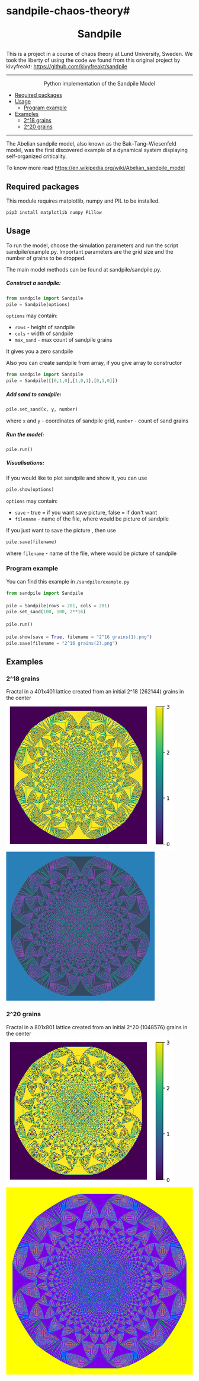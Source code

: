 # sandpile-chaos-theory# <p align = "center"> Sandpile </p>
This is a project in a course of chaos theory at Lund University, Sweden. We took the liberty of using the code we found from this original project by kivyfreakt:
https://github.com/kivyfreakt/sandpile


---

<p align = "center"> Python implementation of the Sandpile Model </p>

-   [Required packages](#required_packages)
-   [Usage](#usage)
    + [Program example](#program_example)
-   [Examples](#examples)
    + [2^18 grains](#2^18_grains)
    + [2^20 grains](#2^20_grains)
---


The Abelian sandpile model, also known as the Bak–Tang–Wiesenfeld model, was the first discovered example of a dynamical system displaying self-organized criticality.

To know more read https://en.wikipedia.org/wiki/Abelian_sandpile_model

## Required packages
This module requires matplotlib, numpy and PIL to be installed.
```Bash
pip3 install matplotlib numpy Pillow
```

## Usage
To run the model, choose the simulation parameters and run the script sandpile/example.py. Important parameters are the grid size and the number of grains to be dropped.

The main model methods can be found at sandpile/sandpile.py.

##### Construct a sandpile:
```Python
from sandpile import Sandpile
pile = Sandpile(options)
```

`options` may contain:
- `rows` - height of sandpile
- `cols` - width of sandpile
- `max_sand` - max count of sandpile grains

It gives you a zero sandpile

Also you can create sandpile from array, if you give array to constructor
```Python
from sandpile import Sandpile
pile = Sandpile([[0,1,0],[1,0,1],[0,1,0]])
```

##### Add sand to sandpile:
```Python
pile.set_sand(x, y, number)
```
where `x` and `y` - coordinates of sandpile grid, `number` - count of sand grains


##### Run the model:
```Python
pile.run()
```

##### Visualisations:
If you would like to plot sandpile and show it, you can use
```Python
pile.show(options)
```
`options` may contain:
- `save` - true = if you want save picture, false = if don't want
- `filename` - name of the file, where would be picture of sandpile

If you just want to save the picture , then use
```Python
pile.save(filename)
```
where `filename` - name of the file, where would be picture of sandpile

### Program example
You can find this example in `/sandpile/example.py`

```Python
from sandpile import Sandpile

pile = Sandpile(rows = 201, cols = 201)
pile.set_sand(100, 100, 2**16)

pile.run()

pile.show(save = True, filename = "2^16 grains(1).png")
pile.save(filename = "2^16 grains(2).png")
```

## Examples

### 2^18 grains
Fractal in a 401x401 lattice created from an initial 2^18 (262144) grains in the center
![](examples/2^18_grains_1.png)
![](examples/2^18_grains_2.png)

### 2^20 grains
Fractal in a 801x801 lattice created from an initial 2^20 (1048576) grains in the center
![](examples/2^20_grains_1.png)
![](examples/2^20_grains_2.png)
